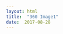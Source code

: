 ```yaml
---
layout: html
title:  "360 Image1"
date:  2017-08-28
---
```


<script src="https://aframe.io/aframe/dist/aframe-master.min.js"></script>
<a-scene>
  <!-- <a-sky src="https://user-images.githubusercontent.com/7157346/187057213-f534f3d0-df68-4125-837b-4b60be98c1d2.jpg" rotation="0 -130 0"></a-sky> -->
  <a-sky src="https://zhoukekestar.github.io/notes/assets/2017/08-24-360-image/360.jpg" rotation="0 -130 0"></a-sky>
</a-scene>

